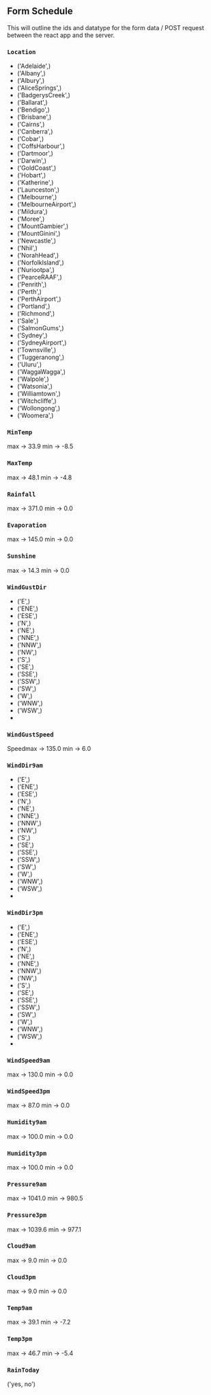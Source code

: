 ## Form Schedule
This will outline the ids and datatype for the form data / POST request between the react app and the server.


### `Location`
- ('Adelaide',)
- ('Albany',)
- ('Albury',)
- ('AliceSprings',)
- ('BadgerysCreek',)
- ('Ballarat',)
- ('Bendigo',)
- ('Brisbane',)
- ('Cairns',)
- ('Canberra',)
- ('Cobar',)
- ('CoffsHarbour',)
- ('Dartmoor',)
- ('Darwin',)
- ('GoldCoast',)
- ('Hobart',)
- ('Katherine',)
- ('Launceston',)
- ('Melbourne',)
- ('MelbourneAirport',)
- ('Mildura',)
- ('Moree',)
- ('MountGambier',)
- ('MountGinini',)
- ('Newcastle',)
- ('Nhil',)
- ('NorahHead',)
- ('NorfolkIsland',)
- ('Nuriootpa',)
- ('PearceRAAF',)
- ('Penrith',)
- ('Perth',)
- ('PerthAirport',)
- ('Portland',)
- ('Richmond',)
- ('Sale',)
- ('SalmonGums',)
- ('Sydney',)
- ('SydneyAirport',)
- ('Townsville',)
- ('Tuggeranong',)
- ('Uluru',)
- ('WaggaWagga',)
- ('Walpole',)
- ('Watsonia',)
- ('Williamtown',)
- ('Witchcliffe',)
- ('Wollongong',)
- ('Woomera',)
 
### `MinTemp`
max -> 33.9 min -> -8.5

### `MaxTemp`
max -> 48.1 min -> -4.8

### `Rainfall`
max -> 371.0 min -> 0.0

### `Evaporation`
max -> 145.0 min -> 0.0
 
### `Sunshine`
max -> 14.3 min -> 0.0

### `WindGustDir`
- ('E',)
- ('ENE',)
- ('ESE',)
- ('N',)
- ('NE',)
- ('NNE',)
- ('NNW',)
- ('NW',)
- ('S',)
- ('SE',)
-  ('SSE',)
- ('SSW',)
- ('SW',)
- ('W',)
- ('WNW',)
- ('WSW',)
- 
### `WindGustSpeed`
Speedmax -> 135.0 min -> 6.0

### `WindDir9am`
- ('E',)
- ('ENE',)
- ('ESE',)
- ('N',)
- ('NE',)
- ('NNE',)
- ('NNW',)
- ('NW',)
- ('S',)
- ('SE',)
- ('SSE',)
- ('SSW',)
- ('SW',)
- ('W',)
- ('WNW',)
- ('WSW',)
- 
### `WindDir3pm`
- ('E',)
- ('ENE',)
- ('ESE',)
- ('N',)
- ('NE',)
- ('NNE',)
- ('NNW',)
- ('NW',)
- ('S',)
- ('SE',)
- ('SSE',)
- ('SSW',)
- ('SW',)
- ('W',)
- ('WNW',)
- ('WSW',)
- 
### `WindSpeed9am`
max -> 130.0 min -> 0.0

### `WindSpeed3pm`
max -> 87.0 min -> 0.0

### `Humidity9am`
max -> 100.0 min -> 0.0

### `Humidity3pm`
max -> 100.0 min -> 0.0

### `Pressure9am`
max -> 1041.0 min -> 980.5

### `Pressure3pm`
max -> 1039.6 min -> 977.1

### `Cloud9am`
max -> 9.0 min -> 0.0

### `Cloud3pm`
max -> 9.0 min -> 0.0

### `Temp9am`
max -> 39.1 min -> -7.2

### `Temp3pm`
max -> 46.7 min -> -5.4

### `RainToday`
('yes, no')



